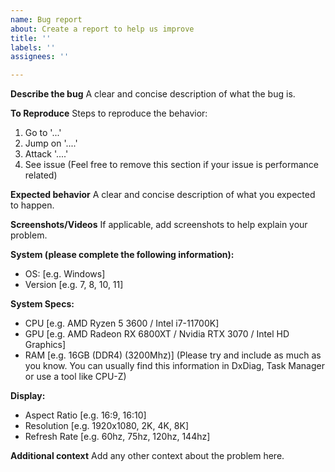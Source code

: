 ```yaml
---
name: Bug report
about: Create a report to help us improve
title: ''
labels: ''
assignees: ''

---
```


**Describe the bug**
A clear and concise description of what the bug is.

**To Reproduce**
Steps to reproduce the behavior:
1. Go to '...'
2. Jump on '....'
3. Attack '....'
4. See issue
(Feel free to remove this section if your issue is performance related)

**Expected behavior**
A clear and concise description of what you expected to happen.

**Screenshots/Videos**
If applicable, add screenshots to help explain your problem.

**System (please complete the following information):**
 - OS: [e.g. Windows]
 - Version [e.g. 7, 8, 10, 11]

**System Specs:**
 - CPU [e.g. AMD Ryzen  5 3600 / Intel i7-11700K]
 - GPU [e.g. AMD Radeon RX 6800XT / Nvidia RTX 3070 / Intel HD Graphics]
 - RAM [e.g. 16GB (DDR4) (3200Mhz)]
(Please try and include as much as you know. You can usually find this information in DxDiag, Task Manager or use a tool like CPU-Z)

**Display:**
 - Aspect Ratio [e.g. 16:9, 16:10]
 - Resolution [e.g. 1920x1080, 2K, 4K, 8K]
 - Refresh Rate [e.g. 60hz, 75hz, 120hz, 144hz]

**Additional context**
Add any other context about the problem here.
